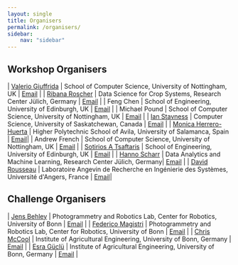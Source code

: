 ```yaml
---
layout: single
title: Organisers
permalink: /organisers/
sidebar:
    nav: "sidebar"
---
```


## Workshop Organisers

| [Valerio Giuffrida](http://www.valeriogiuffrida.academy) | School of Computer Science, University of Nottingham, UK  | [Email](mailto:valerio.giuffrida@nottingham.ac.uk) |
| [Ribana Roscher](http://rs.ipb.uni-bonn.de) | Data Science for Crop Systems, Research Center Jülich, Germany | [Email](mailto:ribana.roscher@uni-bonn.de) |
| Feng Chen | School of Engineering, University of Edinburgh, UK | [Email](mailto:feng.chen@ed.ac.uk) |
| Michael Pound | School of Computer Science, University of Nottingham, UK | [Email](mailto:michael.pound@nottingham.ac.uk) |
| [Ian Stavness](https://www.cs.usask.ca/faculty/stavness/) | Computer Science, University of Saskatchewan, Canada | [Email](mailto:ian.stavness@usask.ca) |
| [Monica Herrero-Huerta](https://monicaherrerohuerta.webnode.com) | Higher Polytechnic School of Avila, University of Salamanca, Spain | [Email](mailto:monicaherrero@usal.es)|
| Andrew French | School of Computer Science, University of Nottingham, UK | [Email](mailto:andrew.p.french@nottingham.ac.uk) |
| [Sotirios A Tsaftaris](https://vios.science/) | School of Engineering, University of Edinburgh, UK | [Email](mailto:s.tsaftaris@ed.ac.uk) |
| [Hanno Scharr](https://www.fz-juelich.de/profile/scharr_h) | Data Analytics and Machine Learning, Research Center Jülich, Germany| [Email](mailto:h.scharr@fz-juelich.de) | 
| [David Rousseau](https://okina.univ-angers.fr/david-rousseau) | Laboratoire Angevin de Recherche en Ingénierie des Systèmes, Université d'Angers, France | [Email](mailto:david.rousseau@univ-angers.fr)|

## Challenge Organisers

| [Jens Behley](http://jbehley.github.io) | Photogrammetry and Robotics Lab, Center for Robotics, University of Bonn | [Email](mailto:jens.behley@igg.uni-bonn.de) |
| [Federico Magistri](http://www.ipb.uni-bonn.de/people/federico-magistri/index.html) | Photogrammetry and Robotics Lab, Center for Robotics, University of Bonn | [Email](mailto:federico.magistri@igg.uni-bonn.de) |
| [Chris McCool](http://agrobotics.uni-bonn.de/chris-mccool/index.html) | Institute of Agricultural Engineering, University of Bonn, Germany | [Email](mailto:cmccool@uni-bonn.de) |
| [Esra Güclü](http://agrobotics.uni-bonn.de/chris-mccool/index.html) | Institute of Agricultural Engineering, University of Bonn, Germany | [Email](mailto:egueclue@uni-bonn.de) |



